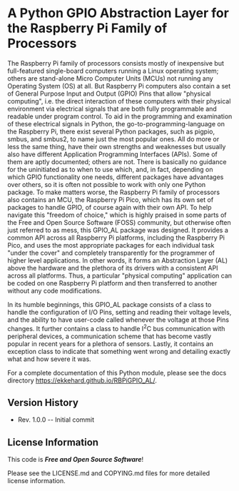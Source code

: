 A Python GPIO Abstraction Layer for the Raspberry Pi Family of Processors
=========================================================================

The Raspberry Pi family of processors consists mostly of inexpensive but
full-featured single-board computers running a Linux operating system; 
others are stand-alone Micro Computer Units (MCUs) not running any Operating 
System (OS) at all.  But Raspberry Pi computers also contain a set of General 
Purpose Input and Output (GPIO) Pins that allow "physical computing", i.e. 
the direct interaction of these computers with their physical environment 
via electrical signals that are both fully programmable and readable under 
program control.  To aid in the programming and examination of these electrical 
signals in Python, the go-to-programming-language on the Raspberry Pi, there 
exist several Python packages, such as pigpio, smbus, and smbus2, to name 
just the most popular ones.  All do more or less the same thing, have their 
own strengths and weaknesses but usually also have different Application 
Programming Interfaces (APIs).  Some of them are aptly documented; others 
are not.  There is basically no guidance for the uninitiated as to when to 
use which, and, in fact, depending on which GPIO functionality one needs, 
different packages have advantages over others, so it is often not possible 
to work with only one Python package.  To make matters worse, the Raspberry 
Pi family of processors also contains an MCU, the Raspberry Pi Pico, which 
has its own set of packages to handle GPIO, of course again with their own 
API.  To help navigate this "freedom of choice," which is highly praised in 
some parts of the Free and Open Source Software (FOSS) community, but 
otherwise often just referred to as mess, this GPIO_AL package was designed. 
It provides a common API across all Raspberry Pi platforms, including the 
Raspberry Pi Pico, and uses the most appropriate packages for each 
individual task "under the cover" and completely transparently for the 
programmer of higher level applications.  In other words, it forms an 
Abstraction Layer (AL) above the hardware and the plethora of its drivers 
with a consistent API across all platforms.  Thus, a particular "physical 
computing" application can be coded on one Raspberry Pi platform and then 
transferred to another without any code modifications.

In its humble beginnings, this GPIO_AL package consists of a class to handle the
configuration of I/O Pins, setting and reading their voltage levels, and the
ability to have user-code called whenever the voltage at those Pins changes.  It
further contains a class to handle I<sup>2</sup>C bus communication with 
peripheral devices, a communication scheme that has become vastly popular in 
recent years for a plethora of sensors.  Lastly, it contains an exception 
class to indicate that something went wrong and detailing exactly what and 
how severe it was.

For a complete documentation of this Python module, please see the docs 
directory https://ekkehard.github.io/RBPiGPIO_AL/.


Version History
---------------
* Rev. 1.0.0 -- Initial commit

License Information
-------------------
This code is _**Free and Open Source Software**_! 

Please see the LICENSE.md and COPYING.md files for more detailed license 
information. 